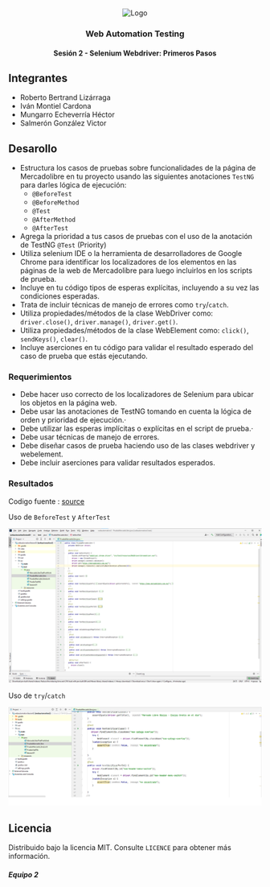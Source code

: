 <!-- PROJECT LOGO -->
<br />
<p align="center">
  <a>
    <img src="https://upload.wikimedia.org/wikipedia/commons/4/43/Cognizant_logo_2022.svg" alt="Logo">
  </a>

<h3 align="center">Web Automation Testing</h3>
<h4 align="center">Sesión 2 - Selenium Webdriver: Primeros Pasos</h4>

## Integrantes

* Roberto Bertrand Lizárraga
* Iván Montiel Cardona
* Mungarro Echeverría Héctor
* Salmerón González Victor

## Desarollo
* Estructura los casos de pruebas sobre funcionalidades de la página de Mercadolibre en tu proyecto usando las siguientes anotaciones `TestNG` para darles lógica de ejecución:
	* `@BeforeTest`
	* `@BeforeMethod`
	* `@Test`
	* `@AfterMethod`
	* `@AfterTest`
* Agrega la prioridad a tus casos de pruebas con el uso de la anotación de TestNG `@Test` (Priority)
* Utiliza selenium IDE o la herramienta de desarrolladores de Google Chrome para identificar los localizadores de los elementos en las páginas de la web de Mercadolibre para luego incluirlos en los scripts de prueba.
* Incluye en tu código tipos de esperas explícitas, incluyendo a su vez las condiciones esperadas.
* Trata de incluir técnicas de manejo de errores como `try`/`catch`.
* Utiliza propiedades/métodos de la clase WebDriver como: `driver.close()`, `driver.manage()`, `driver.get()`.
* Utiliza propiedades/métodos de la clase WebElement como: `click()`, `sendKeys()`, `clear()`.
* Incluye aserciones en tu código para validar el resultado esperado del caso de prueba que estás ejecutando.

### Requerimientos

* Debe hacer uso correcto de los localizadores de Selenium para ubicar los objetos en la página web.
* Debe usar las anotaciones de TestNG tomando en cuenta la lógica de orden y prioridad de ejecución.·
* Debe utilizar las esperas implícitas o explícitas en el script de prueba.·
* Debe usar técnicas de manejo de errores.
* Debe diseñar casos de prueba haciendo uso de las clases webdriver y webelement.
* Debe incluir aserciones para validar resultados esperados.

### Resultados

Codigo fuente : [source](https://github.com/begeistert/WebAutomationPostworks/raw/main/Sesion%202/webautomationSesion02.zip)

Uso de `BeforeTest` y `AfterTest`
<br />
<p align="center">
  <a>
    <img src="https://github.com/begeistert/WebAutomationPostworks/raw/main/Sesion%202/Sesion_02_postwork_Before_after.png" alt="Logo">
  </a>

Uso de `try`/`catch`
<br />
<p align="center">
  <a>
    <img src="https://github.com/begeistert/WebAutomationPostworks/raw/main/Sesion%202/Sesion_02_postwork_try_catch.png" alt="Logo">
  </a>


## Licencia
Distribuido bajo la licencia MIT. Consulte `LICENCE` para obtener más información.

##### Equipo 2
